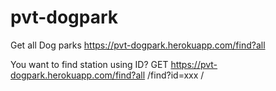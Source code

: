 # pvt-dogpark

Get all Dog parks
 https://pvt-dogpark.herokuapp.com/find?all   
 
 You want to find station using ID?
 GET https://pvt-dogpark.herokuapp.com/find?all   /find?id=xxx  /
 
